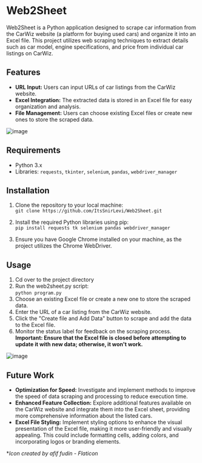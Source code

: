 # Web2Sheet 

Web2Sheet is a Python application designed to scrape car information from the CarWiz website (a platform for buying used cars) and organize it into an Excel file. This project utilizes web scraping techniques to extract details such as car model, engine specifications, and price from individual car listings on CarWiz.

## Features

- **URL Input:** Users can input URLs of car listings from the CarWiz website.
- **Excel Integration:** The extracted data is stored in an Excel file for easy organization and analysis.
- **File Management:** Users can choose existing Excel files or create new ones to store the scraped data.

![image](https://github.com/ItsSnirLevi/Web2Sheet/assets/127433228/97c8ec4c-7647-4e3a-a13b-89a80d9f69cd)

## Requirements

- Python 3.x
- Libraries: `requests`, `tkinter`, `selenium`, `pandas`, `webdriver_manager`

## Installation

1. Clone the repository to your local machine:  
`git clone https://github.com/ItsSnirLevi/Web2Sheet.git`

2. Install the required Python libraries using pip:  
`pip install requests tk selenium pandas webdriver_manager`

3. Ensure you have Google Chrome installed on your machine, as the project utilizes the Chrome WebDriver.

## Usage

1. Cd over to the project directory
2. Run the web2sheet.py script:  
`python program.py`
3. Choose an existing Excel file or create a new one to store the scraped data.
4. Enter the URL of a car listing from the CarWiz website.
5. Click the "Create file and Add Data" button to scrape and add the data to the Excel file.
6. Monitor the status label for feedback on the scraping process.  
**Important: Ensure that the Excel file is closed before attempting to update it with new data; otherwise, it won't work.**

![image](https://github.com/ItsSnirLevi/Web2Sheet/assets/127433228/085e88a9-30c9-429f-b519-02d5d6a0a8dd)

## Future Work

- **Optimization for Speed:** Investigate and implement methods to improve the speed of data scraping and processing to reduce execution time.
- **Enhanced Feature Collection:** Explore additional features available on the CarWiz website and integrate them into the Excel sheet, providing more comprehensive information about the listed cars.
- **Excel File Styling:** Implement styling options to enhance the visual presentation of the Excel file, making it more user-friendly and visually appealing. This could include formatting cells, adding colors, and incorporating logos or branding elements.

*_Icon created by afif fudin - Flaticon_

